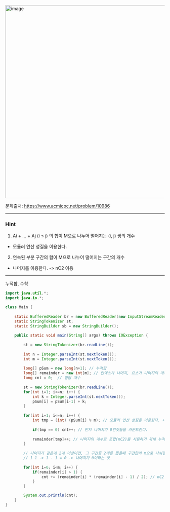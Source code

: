 <img width="780" height="609" alt="image" src="https://github.com/user-attachments/assets/dcc03417-61ae-42cd-886f-e1898b337f29" />


문제출처: https://www.acmicpc.net/problem/10986

---
### Hint

1. Ai + ... + Aj (i ≤ j) 의 합이 M으로 나누어 떨어지는 (i, j) 쌍의 개수
- 모듈러 연산 성질을 이용한다.

2. 연속된 부분 구간의 합이 M으로 나누어 떨어지는 구간의 개수
- 나머지를 이용한다. -> nC2 이용

---

누적합, 수학

```java
import java.util.*;
import java.io.*;

class Main {
    
    static BufferedReader br = new BufferedReader(new InputStreamReader(System.in));
    static StringTokenizer st;
    static StringBuilder sb = new StringBuilder();
    
    public static void main(String[] args) throws IOException {
        
        st = new StringTokenizer(br.readLine());
        
        int n = Integer.parseInt(st.nextToken());
        int m = Integer.parseInt(st.nextToken());
        
        long[] pSum = new long[n+1]; // 누적합
        long[] remainder = new int[m]; // 인덱스가 나머지, 요소가 나머지의 개수
        long cnt = 0;  // 정답 개수
        
        st = new StringTokenizer(br.readLine());
        for(int i=1; i<=n; i++) {
            int k = Integer.parseInt(st.nextToken());
            pSum[i] = pSum[i-1] + k;
        }
        
        for(int i=1; i<=n; i++) {
            int tmp = (int) (pSum[i] % m); // 모듈러 연산 성질을 이용한다. + long -> int 캐스팅
            
            if(tmp == 0) cnt++; // 먼저 나머지가 0인것들을 카운트한다.
            
            remainder[tmp]++; // 나머지의 개수로 조합(nC2)을 사용하기 위해 누적시킨다. 
        }
        
        // 나머지가 같은게 2개 이상이면, 그 구간중 2개를 뽑을때 구간합이 m으로 나눠떨어진다.
        // 1 1 -> 1 - 1 = 0 -> 나머지가 0이라는 뜻
        
        for(int i=0; i<m; i++) {
            if(remainder[i] > 1) { 
                cnt += (remainder[i] * (remainder[i] - 1) / 2); // nC2
            }
        }

        System.out.println(cnt);
    }
}


```
